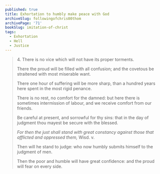```yaml
---
published: true
title: Exhortation to humbly make peace with God
archiveSlug: followingofchris00thom
archivePage: '71'
bookSlug: imitation-of-christ
tags:
  - Exhortation
  - Hell
  - Justice
---
```


> 4\. There is no vice which will not have its proper torments.
>
> There the proud will be filled with all confusion; and the covetous be straitened with most miserable want.
>
> There one hour of suffering will be more sharp, than a hundred years here spent in the most rigid penance.
>
> There is no rest, no comfort for the damned: but here there is sometimes intermission of labour, and we receive comfort from our friends.
>
> Be careful at present, and sorrowful for thy sins: that in the day of judgment thou mayest be secure with the blessed.
>
> *For then the just shall stand with great constancy against those that afflicted and oppressed them,* Wisd. v.
>
> Then will he stand to judge: who now humbly submits himself to the judgment of men.
>
> Then the poor and humble will have great confidence: and the proud will fear on every side.
